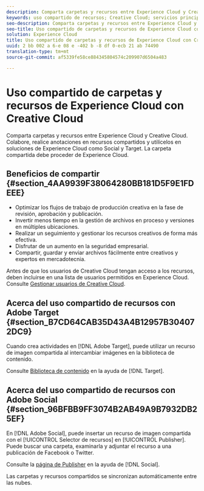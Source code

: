 ```yaml
---
description: Comparta carpetas y recursos entre Experience Cloud y Creative Cloud. Colabore, realice anotaciones en recursos compartidos y utilícelos en soluciones de Experience Cloud como Social y Target. La carpeta compartida debe proceder de Experience Cloud.
keywords: uso compartido de recursos; Creative Cloud; servicios principales
seo-description: Comparta carpetas y recursos entre Experience Cloud y Creative Cloud. Colabore, realice anotaciones en recursos compartidos y utilícelos en soluciones de Experience Cloud como Social y Target. La carpeta compartida debe proceder de Experience Cloud.
seo-title: Uso compartido de carpetas y recursos de Experience Cloud con Creative Cloud
solution: Experience Cloud
title: Uso compartido de carpetas y recursos de Experience Cloud con Creative Cloud
uuid: 2 bb 002 a 6-e 08 e -402 b -8 df 0-ecb 21 ab 74490
translation-type: tm+mt
source-git-commit: af5339fe58ce884345804574c209907d6504a483

---
```



# Uso compartido de carpetas y recursos de Experience Cloud con Creative Cloud

Comparta carpetas y recursos entre Experience Cloud y Creative Cloud. Colabore, realice anotaciones en recursos compartidos y utilícelos en soluciones de Experience Cloud como Social y Target. La carpeta compartida debe proceder de Experience Cloud.

## Beneficios de compartir {#section_4AA9939F38064280BB181D5F9E1FDEEE}

* Optimizar los flujos de trabajo de producción creativa en la fase de revisión, aprobación y publicación.
* Invertir menos tiempo en la gestión de archivos en proceso y versiones en múltiples ubicaciones.
* Realizar un seguimiento y gestionar los recursos creativos de forma más efectiva.
* Disfrutar de un aumento en la seguridad empresarial.
* Compartir, guardar y enviar archivos fácilmente entre creativos y expertos en mercadotecnia.

Antes de que los usuarios de Creative Cloud tengan acceso a los recursos, deben incluirse en una lista de usuarios permitidos en Experience Cloud. Consulte [Gestionar usuarios de Creative Cloud](../experience-cloud-assets/t-admin-add-cc-user.md#task_F36D4F1D49B44F09A54F7371810D2752).

## Acerca del uso compartido de recursos con Adobe Target {#section_B7CD64CAB35D43A4B12957B304072DC9}

Cuando crea actividades en [!DNL Adobe Target], puede utilizar un recurso de imagen compartida al intercambiar imágenes en la biblioteca de contenido.

Consulte [Biblioteca de contenido](https://marketing.adobe.com/resources/help/en_US/target/target/?f=c_manage_content) en la ayuda de [!DNL Target].

## Acerca del uso compartido de recursos con Adobe Social {#section_96BFBB9FF3074B2AB49A9B7932DB25EF}

En [!DNL Adobe Social], puede insertar un recurso de imagen compartida con el [!UICONTROL Selector de recursos] en [!UICONTROL Publisher]. Puede buscar una carpeta, examinarla y adjuntar el recurso a una publicación de Facebook o Twitter.

Consulte la [página de Publisher](https://marketing.adobe.com/resources/help/en_US/social/?f=c_pub_publisher) en la ayuda de [!DNL Social].

Las carpetas y recursos compartidos se sincronizan automáticamente entre las nubes.
